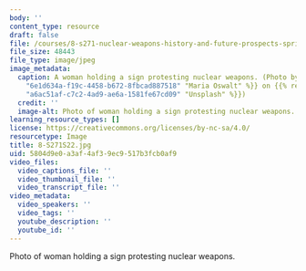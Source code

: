 ```yaml
---
body: ''
content_type: resource
draft: false
file: /courses/8-s271-nuclear-weapons-history-and-future-prospects-spring-2022/8-s271s22.jpg
file_size: 48443
file_type: image/jpeg
image_metadata:
  caption: A woman holding a sign protesting nuclear weapons. (Photo by {{% resource_link
    "6e1d634a-f19c-4458-b672-8fbcad887518" "Maria Oswalt" %}} on {{% resource_link
    "a6ac51af-c7c2-4ad9-ae6a-1581fe67cd09" "Unsplash" %}})
  credit: ''
  image-alt: Photo of woman holding a sign protesting nuclear weapons.
learning_resource_types: []
license: https://creativecommons.org/licenses/by-nc-sa/4.0/
resourcetype: Image
title: 8-S271S22.jpg
uid: 5804d9e0-a3af-4af3-9ec9-517b3fcb0af9
video_files:
  video_captions_file: ''
  video_thumbnail_file: ''
  video_transcript_file: ''
video_metadata:
  video_speakers: ''
  video_tags: ''
  youtube_description: ''
  youtube_id: ''
---
```

Photo of woman holding a sign protesting nuclear weapons.